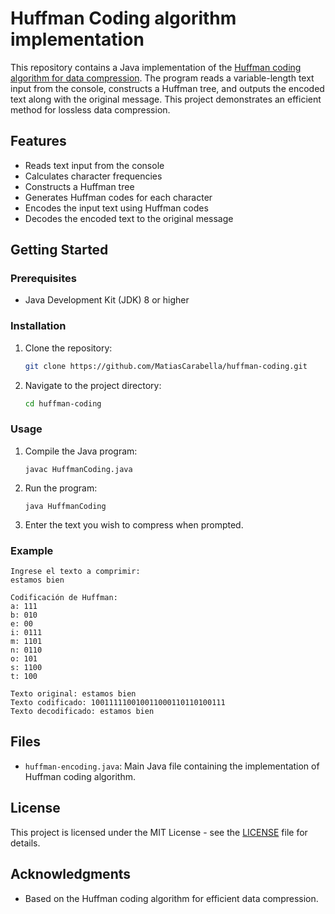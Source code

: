 # Huffman Coding algorithm implementation

This repository contains a Java implementation of the [Huffman coding algorithm for data compression](https://en.wikipedia.org/wiki/Huffman_coding). The program reads a variable-length text input from the console, constructs a Huffman tree, and outputs the encoded text along with the original message. This project demonstrates an efficient method for lossless data compression.

## Features

- Reads text input from the console
- Calculates character frequencies
- Constructs a Huffman tree
- Generates Huffman codes for each character
- Encodes the input text using Huffman codes
- Decodes the encoded text to the original message

## Getting Started

### Prerequisites

- Java Development Kit (JDK) 8 or higher

### Installation

1. Clone the repository:
    ```bash
    git clone https://github.com/MatiasCarabella/huffman-coding.git
    ```
2. Navigate to the project directory:
    ```bash
    cd huffman-coding
    ```

### Usage

1. Compile the Java program:
    ```
    javac HuffmanCoding.java
    ```
2. Run the program:
    ```
    java HuffmanCoding
    ```
3. Enter the text you wish to compress when prompted.

### Example
  ```
  Ingrese el texto a comprimir:
  estamos bien
  
  Codificación de Huffman:
  a: 111
  b: 010
  e: 00
  i: 0111
  m: 1101
  n: 0110
  o: 101
  s: 1100
  t: 100
  
  Texto original: estamos bien
  Texto codificado: 100111110010011000110110100111
  Texto decodificado: estamos bien
  ```
## Files

- `huffman-encoding.java`: Main Java file containing the implementation of Huffman coding algorithm.

## License

This project is licensed under the MIT License - see the [LICENSE](LICENSE) file for details.

## Acknowledgments

- Based on the Huffman coding algorithm for efficient data compression.

